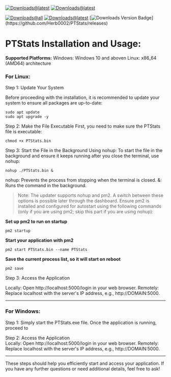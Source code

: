[![Downloads@latest](https://img.shields.io/badge/🪟%20Download%20Windows%20Version-0078D7?style=for-the-badge?style=for-the-badge)](https://github.com/Herb0002/PTStats/releases/latest/download/PTStats.exe)
[![Downloads@latest](https://img.shields.io/badge/🐧%20Download%20Linux%20Version-2C2C2C?style=for-the-badge?style=for-the-badge)](https://github.com/Herb0002/PTStats/releases/latest/download/PTStats.bin)


[![Downloads@all](https://img.shields.io/github/downloads/Herb0002/PTStats/total?style=for-the-badge&label=Downloads%20all&)](https://github.com/Herb0002/PTStats/releases)
[![Downloads@latest](https://img.shields.io/github/downloads/Herb0002/PTStats/latest/total?style=for-the-badge&label=Download%20latest%20Release)](https://github.com/Herb0002/PTStats/releases)
[![Downloads Version Badge](https://img.shields.io/github/v/release/Herb0002/PTStats?style=for-the-badge&label=Version:)](https://github.com/Herb0002/PTStats/releases) 

# **PTStats Installation and Usage:**

**Supported Platforms:**
Windows: Windows 10 and aboven
Linux: x86_64 (AMD64) architecture

### For Linux:

Step 1: Update Your System

Before proceeding with the installation, it is recommended to update your system to ensure all packages are up-to-date:

```
sudo apt update
sudo apt upgrade -y
```

Step 2: Make the File Executable First, you need to make sure the PTStats file is executable:
```
chmod +x PTStats.bin
```
 Step 3: Start the File in the Background Using nohup: To start the file in the background and ensure it keeps running after you close the terminal, use nohup: 
```
nohup ./PTStats.bin &
```
nohup: Prevents the process from stopping when the terminal is closed.
&: Runs the command in the background.

> Note: The updater supports nohup and pm2. A switch between these options is possible later through the dashboard. Ensure pm2 is installed and configured for autostart using the following commands (only if you are using pm2; skip this part if you are using nohup):


**Set up pm2 to run on startup**
```
pm2 startup
```

**Start your application with pm2**
```
pm2 start PTStats.bin --name PTStats
```

**Save the current process list, so it will start on reboot**
```
pm2 save
```


Step 3: Access the Application

Locally: Open http://localhost:5000/login in your web browser. Remotely: Replace localhost with the server's IP address, e.g., http://DOMAIN:5000.

--- 
### For Windows: 
Step 1: Simply start the PTStats.exe file. Once the application is running, proceed to 

Step 2: Access the Application  
Locally: Open http://localhost:5000/login in your web browser. Remotely: Replace localhost with the server's IP address, e.g., http://DOMAIN:5000.

---
These steps should help you efficiently start and access your application. If you have any further questions or need additional details, feel free to ask!
